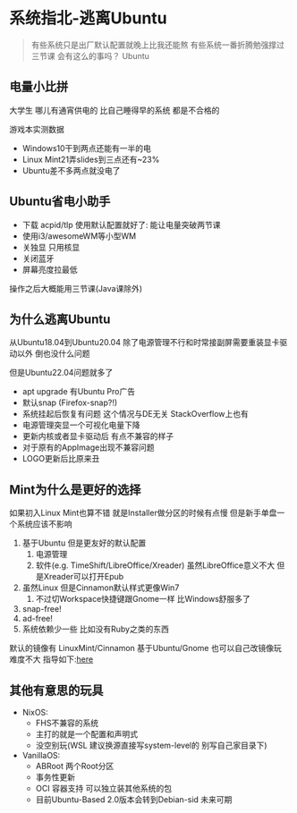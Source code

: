 # 系统指北-逃离Ubuntu

> 有些系统只是出厂默认配置就晚上比我还能熬 有些系统一番折腾勉强撑过三节课 会有这么的事吗？ Ubuntu

## 电量小比拼

大学生 哪儿有通宵供电的 比自己睡得早的系统 都是不合格的

游戏本实测数据
- Windows10干到两点还能有一半的电
- Linux Mint21弄slides到三点还有~23%
- Ubuntu差不多两点就没电了

## Ubuntu省电小助手

- 下载 acpid/tlp 使用默认配置就好了: 能让电量突破两节课
- 使用i3/awesomeWM等小型WM
- 关独显 只用核显
- 关闭蓝牙
- 屏幕亮度拉最低

操作之后大概能用三节课(Java课除外)

## 为什么逃离Ubuntu

从Ubuntu18.04到Ubuntu20.04 除了电源管理不行和时常接副屏需要重装显卡驱动以外 倒也没什么问题

但是Ubuntu22.04问题就多了
- apt upgrade 有Ubuntu Pro广告
- 默认snap (Firefox-snap?!)
- 系统挂起后恢复有问题 这个情况与DE无关 StackOverflow上也有
- 电源管理突显一个可视化电量下降
- 更新内核或者显卡驱动后 有点不兼容的样子
- 对于原有的AppImage出现不兼容问题
- LOGO更新后比原来丑

## Mint为什么是更好的选择

如果初入Linux Mint也算不错 就是Installer做分区的时候有点慢 但是新手单盘一个系统应该不影响

1. 基于Ubuntu 但是更友好的默认配置
   1. 电源管理
   2. 软件(e.g. TimeShift/LibreOffice/Xreader) 虽然LibreOffice意义不大 但是Xreader可以打开Epub
2. 虽然Linux 但是Cinnamon默认样式更像Win7
   1. 不过切Workspace快捷键跟Gnome一样 比Windows舒服多了
3. snap-free!
4. ad-free!
5. 系统依赖少一些 比如没有Ruby之类的东西

默认的镜像有 LinuxMint/Cinnamon 基于Ubuntu/Gnome 也可以自己改镜像玩 难度不大 指导如下:[here](https://andreipall.github.io/linux/how-to-make-a-custom-linux-mint-iso-image/)

## 其他有意思的玩具

- NixOS:
  - FHS不兼容的系统
  - 主打的就是一个配置和声明式
  - 没空别玩(WSL 建议换源直接写system-level的 别写自己家目录下)
- VanillaOS:
  - ABRoot 两个Root分区
  - 事务性更新
  - OCI 容器支持 可以独立装其他系统的包
  - 目前Ubuntu-Based 2.0版本会转到Debian-sid 未来可期